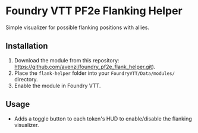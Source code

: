 # Foundry VTT PF2e Flanking Helper
Simple visualizer for possible flanking positions with allies.

## Installation
1. Download the module from this repository: https://github.com/avenzi/foundry_pf2e_flank_helper.git).
2. Place the `flank-helper` folder into your `FoundryVTT/Data/modules/` directory.
3. Enable the module in Foundry VTT.

## Usage
- Adds a toggle button to each token's HUD to enable/disable the flanking visualizer.

